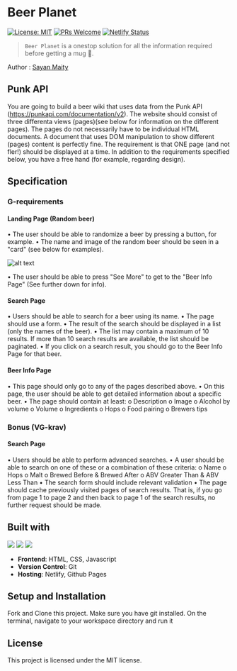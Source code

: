 # Beer Planet

[![License: MIT](https://img.shields.io/badge/License-MIT-yellow.svg)](https://opensource.org/licenses/MIT) 
[![PRs Welcome](https://img.shields.io/badge/PRs-welcome-brightgreen.svg)](http://makeapullrequest.com)
[![Netlify Status](https://api.netlify.com/api/v1/badges/43eb9b9f-4944-4196-9e6a-f06cde9a10d9/deploy-status)](https://app.netlify.com/sites/benevolent-dolphin-d3747e/deploys)

> ```Beer Planet``` is a onestop solution for all the information required before getting a mug 🍺.

Author : [Sayan Maity](sayancr777@gmail.com)

## Punk API
You are going to build a beer wiki that uses data from the Punk API (https://punkapi.com/documentation/v2). The website should consist of three differenta views (pages)(see below for information on the different pages). The pages do not necessarily have to be individual HTML documents. A document that uses DOM manipulation to show different (pages) content is perfectly fine. The requirement is that ONE page (and not fler!) should be displayed at a time. In addition to the requirements specified below, you have a free hand (for example, regarding design).


## Specification

### G-requirements
#### Landing Page (Random beer)
•	The user should be able to randomize a beer by pressing a button, for example.
•	The name and image of the random beer should be seen in a "card" (see below for examples).


![alt text](BeerCard.jpg)

•	The user should be able to press "See More" to get to the "Beer Info Page" (See further down for info).


#### Search Page
•	Users should be able to search for a beer using its name.
•	The page should use a form.
•	The result of the search should be displayed in a list (only the names of the beer).
•	The list may contain a maximum of 10 results. If more than 10 search results are available, the list should be paginated.
•	If you click on a search result, you should go to the Beer Info Page for that beer.



#### Beer Info Page
•	This page should only go to any of the pages described above.
•	On this page, the user should be able to get detailed information about a specific beer.
•	The page should contain at least:
    o	Description
    o	Image
    o	Alcohol by volume
    o	Volume
    o	Ingredients
    o	Hops
    o	Food pairing
    o	Brewers tips


### Bonus (VG-krav)

#### Search Page
•	Users should be able to perform advanced searches.
•	A user should be able to search on one of these or a combination of these criteria:
    o	Name
    o	Hops
    o	Malt
    o	Brewed Before & Brewed After
    o	ABV Greater Than & ABV Less Than
•	The search form should include relevant validation
•	The page should cache previously visited pages of search results. That is, if you go from page 1 to page 2 and then back to page 1 of the search results, no further request should be made.

## Built with
<img src="https://img.shields.io/badge/html5%20-%23E34F26.svg?&style=for-the-badge&logo=html5&logoColor=white"/>  <img src="https://img.shields.io/badge/css3%20-%231572B6.svg?&style=for-the-badge&logo=css3&logoColor=white"/> <img src="https://img.shields.io/badge/javascript%20-%23323330.svg?&style=for-the-badge&logo=javascript&logoColor=%23F7DF1E"/> 

- **Frontend**: HTML, CSS, Javascript
- **Version Control**: Git
- **Hosting**: Netlify, Github Pages

## Setup and Installation
Fork and Clone this project. Make sure you have git installed. On the terminal, navigate to your workspace directory and run it
​
## License
This project is licensed under the MIT license.